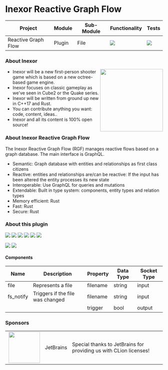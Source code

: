 # Inexor Reactive Graph Flow

| Project             | Module | Sub-Module | Functionality                                                        | Tests                                                                                                                                                |
|---------------------|--------|------------|----------------------------------------------------------------------|------------------------------------------------------------------------------------------------------------------------------------------------------|
| Reactive Graph Flow | Plugin | File       | <img src="https://img.shields.io/badge/state-completed-brightgreen"> | [<img src="https://img.shields.io/codecov/c/github/aschaeffer/inexor-rgf-plugin-file">](https://app.codecov.io/gh/aschaeffer/inexor-rgf-plugin-file) |

### About Inexor

<a href="https://inexor.org/">
<img align="right" width="200" height="200" src="https://raw.githubusercontent.com/inexorgame/inexor-rgf-plugin-file/main/docs/images/inexor_2.png">
</a>

* Inexor will be a new first-person shooter game which is based on a new octree-based game engine.
* Inexor focuses on classic gameplay as we've seen in Cube2 or the Quake series.
* Inexor will be written from ground up new in C++17 and Rust.
* You can contribute anything you want: code, content, ideas..
* Inexor and all its content is 100% open source!

### About Inexor Reactive Graph Flow

The Inexor Reactive Graph Flow (RGF) manages reactive flows based on a graph database. The main interface is GraphQL.

* Semantic: Graph database with entities and relationships as first class citizens
* Reactive: entities and relationships are/can be reactive: If the input has been altered the entity processes its new state
* Interoperable: Use GraphQL for queries and mutations
* Extendable: Built in type system: components, entity types and relation types
* Memory efficient: Rust
* Fast: Rust
* Secure: Rust

### About this plugin

[<img src="https://img.shields.io/badge/Language-Rust-brightgreen">](https://www.rust-lang.org/)
[<img src="https://img.shields.io/badge/Platforms-Linux%20%26%20Windows-brightgreen">]()
[<img src="https://img.shields.io/github/workflow/status/inexorgame/inexor-rgf-plugin-file/Rust">](https://github.com/inexorgame/inexor-rgf-plugin-file/actions?query=workflow%3ARust)
[<img src="https://img.shields.io/github/last-commit/inexorgame/inexor-rgf-plugin-file">]()
[<img src="https://img.shields.io/github/languages/code-size/inexorgame/inexor-rgf-plugin-file">]()
[<img src="https://img.shields.io/codecov/c/github/aschaeffer/inexor-rgf-plugin-file">](https://app.codecov.io/gh/aschaeffer/inexor-rgf-plugin-file)

[<img src="https://img.shields.io/github/license/inexorgame/inexor-rgf-plugin-file">](https://github.com/inexorgame/inexor-rgf-plugin-file/blob/main/LICENSE)
[<img src="https://img.shields.io/discord/698219248954376256?logo=discord">](https://discord.com/invite/acUW8k7)

#### Components

| Name      | Description                      | Property | Data Type | Socket Type |
|-----------|----------------------------------|----------|-----------|-------------|
| file      | Represents a file                | filename | string    | input       |
| fs_notify | Triggers if the file was changed | filename | string    | input       |
|           |                                  | trigger  | bool      | output      |

### Sponsors

|                                                                                                                                                                                                                            |             |                                                                   |
|----------------------------------------------------------------------------------------------------------------------------------------------------------------------------------------------------------------------------|-------------|-------------------------------------------------------------------|
| <a href="https://www.jetbrains.com/?from=github.com/inexorgame"><img align="right" width="100" height="100" src="https://raw.githubusercontent.com/inexorgame/inexor-rgf-plugin-file/main/docs/images/icon_CLion.svg"></a> | JetBrains   | Special thanks to JetBrains for providing us with CLion licenses! |
